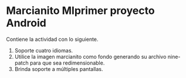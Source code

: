 # Marcianito MIprimer proyecto Android

Contiene la actividad con lo siguiente.

1. Soporte cuatro idiomas.
2. Utilice la imagen marcianito como fondo generando su archivo nine-patch para que sea redimensionable.
3. Brinda soporte a múltiples pantallas.
